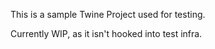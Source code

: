 This is a sample Twine Project used for testing.

Currently WIP, as it isn't hooked into test infra.
